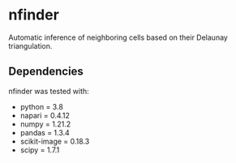 # nfinder
Automatic inference of neighboring cells based on their Delaunay triangulation.

## Dependencies 
nfinder was tested with:
- python = 3.8
- napari = 0.4.12
- numpy = 1.21.2
- pandas = 1.3.4
- scikit-image = 0.18.3
- scipy = 1.7.1



